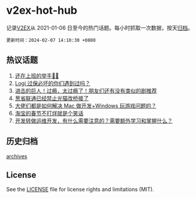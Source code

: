 # v2ex-hot-hub

 记录[V2EX](https://www.v2ex.com/)从 2021-01-06 日至今的热门话题。每小时抓取一次数据，按天[归档](archives)。

`更新时间：2024-02-07 14:10:30 +0800`

## 热议话题

1. [还在上班的举手🙋‍♂️](https://www.v2ex.com/t/1014798)
1. [Logi 过保必坏的你们遇到过吗？](https://www.v2ex.com/t/1014681)
1. [进击的巨人！过瘾，太过瘾了！朋友们还有没有类似的剧推荐](https://www.v2ex.com/t/1014727)
1. [葱省联通已经禁止光猫改桥接了](https://www.v2ex.com/t/1014670)
1. [大佬们都是如何解决 Mac 做开发+Windows 玩游戏问题的？](https://www.v2ex.com/t/1014742)
1. [淘宝的春节不打烊就是个笑话](https://www.v2ex.com/t/1014782)
1. [开发转做运维开发，有什么需要注意的？需要额外学习和掌握什么？](https://www.v2ex.com/t/1014654)

## 历史归档

[archives](archives)

## License

See the [LICENSE](LICENSE) file for license rights and limitations (MIT).
